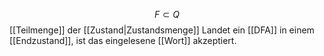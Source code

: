 $$F \subset Q$$
[[Teilmenge]] der [[Zustand|Zustandsmenge]]
Landet ein [[DFA]] in einem [[Endzustand]], ist das eingelesene [[Wort]] akzeptiert.

